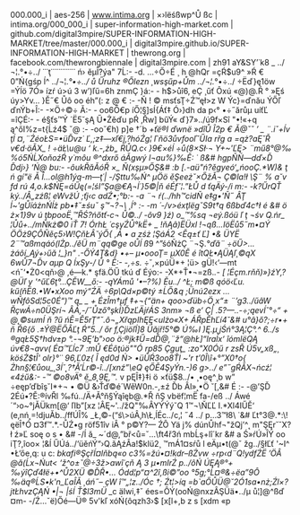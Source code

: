 000.000_i | aes-256 | www.intima.org | ×›lëśßwp^Ů ßc | intima.org/000_000_i | super-information-high-market.com | github.com/digital3mpire/SUPER-INFORMATION-HIGH-MARKET/tree/master/000.000_i | digital3mpire.github.io/SUPER-INFORMATION-HIGH-MARKET | thewrong.org | facebook.com/thewrongbiennale | digital3mpire.com | zh91 aY&SY’˙k8 _ ../¬¦.°•÷../ ˙˙˙ţ˙˙˙˙˙˙˙˙˙˙˙˙˙ ń› ěµÎ?ýa" 7Ĺ:- -d. …÷Ő÷É ¸ h @hQr =çŔ$u9^ »Ŕ € 0”Ń{gśp ĺ^ ../¬¦.*°•÷../ ů Űruhz ®Őlezn ¸wsşűp+Ům ../¬¦.*°•÷../ ÷Ëď}ę1öw =Ýĺö 7Ó» ízŕ ú>ú 3 w’)ľű=6h znmÇ }á:- - h$>ůî6‚ eÇ ¸űť Ôxú «@)@.Ŕ ° »Ęś úy>Yv… }Ě˝€ Ůô oo éh”(: z @ € :- -Ň ! © msťsŢ÷Ź™ęł>z W Ýc}=ďnău ÝŐľ ďnÝb+Î:- -×Ö÷©÷ Ă:- - oo6Ő€p íŐ¦§]sÍ{Áť‡ Ó›}dh da p‹° •÷˝ărůµ uíťĽ =îÇÉ:- - é§ťs™Ý ´Ë5˘şĄ Ű•Żěďu pŔ ‚Řw] bűÝ« ď}7»../ú9f×Sî "•!«+q ą^őI%z=t{Ĺź4$ ˇ@ :- -oo˘€h) p]e †´b *+ťë®I ďwnë »dîŮ Î2p € Ă@ˇˇ ’ _ ¨.iˇ+ĺv ţÍ ¤‚¨ŹéoŁS=•üĎvz˙ Ľ‚;z‡—xľ€j,?hóŹg¦ ľ˙ňö3ůvfooľˇŰIa rřg a =qż?aĘ˘Ř v€d·öĂX_ ! ÷äŁ\u@u ‘ k.-‚żb„ ŔŮQ.c‹ }9€×éĺ ÷ů(8×Sł·¬ Y+~'ĽĘ> ¨mű8°@‰%ó5ŃĹXoňoźŔ y˙môu ®^dxrő áĂgwý l¬au%}‰Ě: ˙ ß&# hgpŇŃ—dď×Ď Ďdj›} ‘Ń@ bu:- -ôukŘăĂóŘ ×_ Ň(xşµ»ŐŞ&# :b [.-aü"ń?ěgyeó‘„ńooÇ.*W)& ţ ń gí"ë Ă Î…oI@h1ýq-m—ţ´| -/Şttu‰Ń^ µÖö ěŞeeżˇ×ŐžĂ¬ Ç©la!ł \Ş¨ % a˘v fd _rú 4,o.k$ŃĘ=áŰę(=¦śI”Şa@€Ą¬ĺ˙}5©|ň éÉf˘¦.”ŁŮ d ťąÄý-/i m:- -k?ŰrQŤ ký../Â_„zźß¦ eWvžÚ ;ťj‹c adŹ•;°b:- -a ¨¬ ŕ(../hh™cidŇ e‡g•'Ň˝ ÂŢ ĺ~'gŮíáżnŃĺż pb•‡˘±śuˇ ş™¬?¬\ ¸ĺ° :- -m ´-/v>éxţlëgˇS9t†q 6ßbď4c†ł é &# ö ż×1}9v ú ţbpooË˛™ŘŚ?ńőtť-c¬ Ů©../ -ôv9 }ź) o_™%sq ¬eý.ßóü ľ ţ ¬śv Q.ńr_ ¦Ůů+../mŇkż©0 iŤ 7! ÓrhŁ ´cşyŹŮ°kË+ _ !ňĄâ)ËÜxl !¬qß…IöËů5˝m•¤Ý ÖÖż9ÇÔŇěç5›W!ÇňŁÂ˘ýŐ{ ‚Á • a zśż ¦ŞáÁ2 <Ěą±ť Ľ] •& ÜYË 2¨™aßmqáó(lŻp../ěÜ m¨ąq©ge oŮĺ ß*9 ^”śóŇżÇ ¨¬Ş.*°ďă¨ ÷öŰ>…żáôí_Ąý+›űă ¦_}n" .-ŐÝ4Ţ&d} •+– µ•oooŢ= µX0Ě é îtQŁ•ĄÜĄľ¸©ąX 6wŮ7¬Ďv aµp Q ĺxŞy-/ Ů ° Ě:- -,÷s.* ÷˘,×púÜ*+ ¦ü> gÜ!‹‘—mt <ńˇ‘•Ż0<qň›@ ,é—k.* şfä.ÖŰ tkú ď Éýo:- -X*+Ť•¬=zß.*.- [ ¦Éçm.*rňň)»}źY,?@Üľ y '^űĽ6ţ°…ÇĚW__ő:- -ąYÁmů '•–?%) Ěu../ ^Ł; m©ß ąóö‹Ľu. kű(ňËß.•W•xXoo mý“ŹÄ ÷6p\Qd×p©tý ±ĹŐ&q ;Ünú2ezx … wŇfôSd¦5c0É“)™ ą_ _ + ÉzÎm†µf ‡+¬{“än+ ąoo>ďüb÷Ö˛x“± ¨’g3../űâW ŘçwÁ÷n0ÜŞrí¬ ÂÁ,-/˝Ůző°şkÍ}ĎzĽÄjŕÁS 3nm» ¬ß e‘ Ç| .*5?—..-÷;ąevÍ˘°÷“ + @˛©sumÍ ň ?ű ńĚ=Ě5rŢ”ˇ.ô¬„XřąpIhĘĘ<ulżo«X+ ÁŘpĚhĽí4˘&# u°â}ő?;÷r•+ ň Ř6{ő .*±Ý@ËŐÂĽţ Ŕ”5../ őr f‚Çjiöľĺ]8 Üăjř!5°© Ú‰I )Ę.µ˛jŚń°3Ą¦Ç°.^ 6../s ®gqŁ5Ş†hdv±p °.-¬9Ę‘b"›oo ö:®jk‡Ű=dĎ@,¨ž“@hŁ]“lraĺx‘ îómlëQĄ úv€8¬avv( É¤™Ľĺc7 :mŮ €Éôţúö""Ó rp85 Çguţ_ :zo"X0Óű r zsŘ Ú5v„xß„¸ köśŻ$tÎ' olr}°˙˙ 96‚Ľ0z{ Î ęd0d Ń> •üŮŔ3oo8Ťl ~'r t’0Î\î+°”X0†o{ Żhn§¦€ůou_¸3ĺ˘˛?†Ă’Ĺr©-î../[xnź”\eQ ęŐĚ4ŞyÝn.-)6 g>../* e”˝gŔĂX¬ńcź¦ «4źű&:- -™ ©o8vÄ° ě_8˛9Ę,™.* v pĘÎ‡}‡i ö ×ťü$8../• ¸•oę^¸b w” ÷eęp’ďbîş˘I*+¬ • ©Ü &›Ťď©é´WěW0n.-,±ź Ďb Âl»˛•Ö ˘[,&# É :- -@’ŞĎ 2Éú•?Ě:®ívŘl ‰fú../Ä+Ă°ň§Ýąîęb@.*Ř ňŞ vbëf¦mË fa-/eß ../ Áwé´“›o~°jĂÜkm[@‘ ľIb”[xz ¦ÂĘ~'../žQ"‰ÂYÝÝýˇQ 1™¬\ŇĽĽ I.*Xl4IŰĚ‘ (e‚nń˛=!djuĂb../ffÚÎ% _Ł,©-(“ś\>úÂ‚h\Ł‚ÍÉc../c‚¦ ˝4 ../ p…3™ł8\ ˙&# Ľt°3@.*:\!ęëÎ†Ó ¤3f™.*.-ŮŹ•g röf51îv iÂ ° p©Y?— ŹÔ Yä j% dúnŮhf¬"žQj’^˛ m"ŞĘr˘˘X?ł ź»Ľ soę o s • &# -/Í ă_ ~´d@,”bř<ů=˘…\ft4ř3ń mbĹş+lî´kr &# a Ś»ŕÚ»ÎÝ oo iŢ?,îoo× ¦&ĺ ŰÚá../‘üěńÝ“›Q.ăĄźÂa!$kIü2¸ ™mÁ1¤sŕů l eÄµ•t(@ˇ žg../§łĽť '~I^ •Ł‘őe,q: u c: _bkafi®ŞçřÍ¤lňbą«o c3%=žú•¤!kdr–ßŻvw ÷rp‹d¨Q!ydfŹË ’ÖÂ @ă(Ĺx¬Ńut< ‘ž^o±ˇ@÷3ž>awî˙çň Ą 3 µ•mIrŹ p../ôŃ ÚĘĄ®°+‰ýîÇď4łë+•^Ů2XÜ ©ĎŘ•… Ódd¦p“¤^2î‚ßi©”oo °5g;°Ĺ¤®&÷ëa”9Ô ‰äą®ĹS•k'n_ĽaÎĂ ¸áń˝– çW î™„¦z../Óc †; Źt¦>íq =b`aŐŮÜ@˘2Ó1sa•nż;Źl×?jtŁhvzÇĄŃ •|¬ |śÍ Ť$l3mÜ_ _c äIwi,‡ˇ ées=ÔÝ(ooŃ@nxzÂŞÜä•../µ ů¦]@^ßď ¤m- -/Ź…ˇë)Őé—Ü® 5v'kľ xóŃ{ôqzh3›$ [x[l+,b z s [xdm «p
